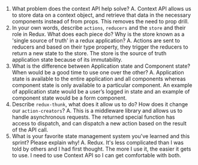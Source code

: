 1. What problem does the context API help solve?
   A. Context API allows us to store data on a context object, and retrieve that data in the necessary components instead of from props. This removes the need to prop drill.
1. In your own words, describe `actions`, `reducers` and the `store` and their role in Redux. What does each piece do? Why is the store known as a 'single source of truth' in a redux application?
   A. Actions are sent to reducers and based on their type property, they trigger the reducers to return a new state to the store. The store is the source of truth application state because of its immutability.
1. What is the difference between Application state and Component state? When would be a good time to use one over the other?
   A. Application state is available to the entire application and all components whereas component state is only available to a particular component. An example of application state would be a user’s logged in state and an example of component state would be a form component.
1. Describe `redux-thunk`, what does it allow us to do? How does it change our `action-creators`?
   A. This is a middleware library and allows us to handle asynchronous requests. The returned special function has access to dispatch, and can dispatch a new action based on the result of the API call.
1. What is your favorite state management system you've learned and this sprint? Please explain why!
   A. Redux. It's less complicated than I was told by others and I had first thought. The more I use it, the easier it gets to use. I need to use Context API so I can get comfortable with both.
